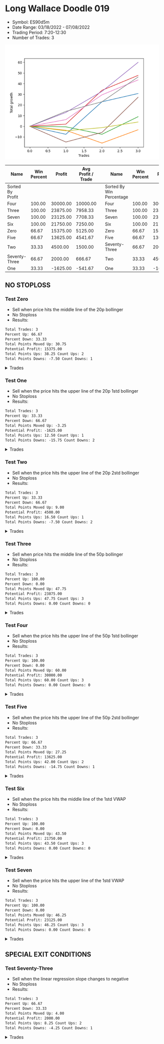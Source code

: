 # Long Wallace Doodle 019 
- Symbol: ES90d5m
- Date Range: 03/18/2022 - 07/08/2022
- Trading Period: 7:20-12:30
- Number of Trades: 3

![Plot](LongWallaceDoodle019ES90d5m.png)

| Name | Win Percent | Profit | Avg Profit / Trade |     | Name | Win Percent | Profit | Avg Profit / Trade |
| ---- | ----------- | ------ | ------------------ | --- | ---- | ----------- | ------ | ------------------ |
| Sorted By <br> Profit | | | | | Sorted By <br> Win Percentage ||||
| Four | 100.00 | 30000.00 | 10000.00 |     | Four | 100.00 | 30000.00 | 10000.00 |
| Three | 100.00 | 23875.00 | 7958.33 |     | Three | 100.00 | 23875.00 | 7958.33 |
| Seven | 100.00 | 23125.00 | 7708.33 |     | Seven | 100.00 | 23125.00 | 7708.33 |
| Six | 100.00 | 21750.00 | 7250.00 |     | Six | 100.00 | 21750.00 | 7250.00 |
| Zero | 66.67 | 15375.00 | 5125.00 |     | Zero | 66.67 | 15375.00 | 5125.00 |
| Five | 66.67 | 13625.00 | 4541.67 |     | Five | 66.67 | 13625.00 | 4541.67 |
| Two | 33.33 | 4500.00 | 1500.00 |     | Seventy-Three | 66.67 | 2000.00 | 666.67 |
| Seventy-Three | 66.67 | 2000.00 | 666.67 |     | Two | 33.33 | 4500.00 | 1500.00 |
| One | 33.33 | -1625.00 | -541.67 |     | One | 33.33 | -1625.00 | -541.67 |

## NO STOPLOSS

### Test Zero
* Sell when price hits the middle line of the 20p bollinger
* No Stoploss
* Results:
```
Total Trades: 3
Percent Up: 66.67
Percent Down: 33.33
Total Points Moved Up: 30.75
Potential Profit: 15375.00
Total Points Ups: 38.25 Count Ups: 2
Total Points Downs: -7.50 Count Downs: 1
```

<details><summary>Trades</summary>

<code>In: 2022-04-18 08:25:00		Out: 2022-04-18 09:55:05		Total Position Time: 90:05		Total Move Up: -7.50		Total to Date: -7.50</code> <br />
<code>In: 2022-05-12 09:00:00		Out: 2022-05-12 09:33:10		Total Position Time: 33:10		Total Move Up: 30.50		Total to Date: 23.00</code> <br />
<code>In: 2022-05-25 09:35:00		Out: 2022-05-25 10:29:20		Total Position Time: 54:20		Total Move Up: 7.75		Total to Date: 30.75</code> <br />


</details>

### Test One
* Sell when the price hits the upper line of the 20p 1std bollinger
* No Stoploss
* Results:
```
Total Trades: 3
Percent Up: 33.33
Percent Down: 66.67
Total Points Moved Up: -3.25
Potential Profit: -1625.00
Total Points Ups: 12.50 Count Ups: 1
Total Points Downs: -15.75 Count Downs: 2
```

<details><summary>Trades</summary>

<code>In: 2022-04-18 08:25:00		Out: 2022-04-18 10:08:10		Total Position Time: 103:10		Total Move Up: -3.75		Total to Date: -3.75</code> <br />
<code>In: 2022-05-12 09:00:00		Out: 2022-05-12 12:18:20		Total Position Time: 198:20		Total Move Up: -12.00		Total to Date: -15.75</code> <br />
<code>In: 2022-05-25 09:35:00		Out: 2022-05-25 10:36:50		Total Position Time: 61:50		Total Move Up: 12.50		Total to Date: -3.25</code> <br />


</details>

### Test Two
* Sell when the price hits the upper line of the 20p 2std bollinger
* No Stoploss
* Results:
```
Total Trades: 3
Percent Up: 33.33
Percent Down: 66.67
Total Points Moved Up: 9.00
Potential Profit: 4500.00
Total Points Ups: 16.50 Count Ups: 1
Total Points Downs: -7.50 Count Downs: 2
```

<details><summary>Trades</summary>

<code>In: 2022-04-18 08:25:00		Out: 2022-04-18 10:10:25		Total Position Time: 105:25		Total Move Up: -0.50		Total to Date: -0.50</code> <br />
<code>In: 2022-05-12 09:00:00		Out: 2022-05-12 12:19:20		Total Position Time: 199:20		Total Move Up: -7.00		Total to Date: -7.50</code> <br />
<code>In: 2022-05-25 09:35:00		Out: 2022-05-25 11:00:25		Total Position Time: 85:25		Total Move Up: 16.50		Total to Date: 9.00</code> <br />


</details>

### Test Three
* Sell when price hits the middle line of the 50p bollinger
* No Stoploss
* Results:
```
Total Trades: 3
Percent Up: 100.00
Percent Down: 0.00
Total Points Moved Up: 47.75
Potential Profit: 23875.00
Total Points Ups: 47.75 Count Ups: 3
Total Points Downs: 0.00 Count Downs: 0
```

<details><summary>Trades</summary>

<code>In: 2022-04-18 08:25:00		Out: 2022-04-18 10:31:35		Total Position Time: 126:35		Total Move Up: 2.00		Total to Date: 2.00</code> <br />
<code>In: 2022-05-12 09:00:00		Out: 2022-05-12 09:35:15		Total Position Time: 35:15		Total Move Up: 31.75		Total to Date: 33.75</code> <br />
<code>In: 2022-05-25 09:35:00		Out: 2022-05-25 10:37:05		Total Position Time: 62:05		Total Move Up: 14.00		Total to Date: 47.75</code> <br />


</details>

### Test Four
* Sell when the price hits the upper line of the 50p 1std bollinger
* No Stoploss
* Results:
```
Total Trades: 3
Percent Up: 100.00
Percent Down: 0.00
Total Points Moved Up: 60.00
Potential Profit: 30000.00
Total Points Ups: 60.00 Count Ups: 3
Total Points Downs: 0.00 Count Downs: 0
```

<details><summary>Trades</summary>

<code>In: 2022-04-18 08:25:00		Out: 2022-04-18 10:35:40		Total Position Time: 130:40		Total Move Up: 13.00		Total to Date: 13.00</code> <br />
<code>In: 2022-05-12 09:00:00		Out: 2022-05-12 12:43:05		Total Position Time: 223:05		Total Move Up: 19.75		Total to Date: 32.75</code> <br />
<code>In: 2022-05-25 09:35:00		Out: 2022-05-25 11:02:25		Total Position Time: 87:25		Total Move Up: 27.25		Total to Date: 60.00</code> <br />


</details>

### Test Five
* Sell when the price hits the upper line of the 50p 2std bollinger
* No Stoploss
* Results:
```
Total Trades: 3
Percent Up: 66.67
Percent Down: 33.33
Total Points Moved Up: 27.25
Potential Profit: 13625.00
Total Points Ups: 42.00 Count Ups: 2
Total Points Downs: -14.75 Count Downs: 1
```

<details><summary>Trades</summary>

<code>In: 2022-04-18 08:25:00		Out: 2022-04-18 12:50:00		Total Position Time: 265:00		Total Move Up: -14.75		Total to Date: -14.75</code> <br />
<code>In: 2022-05-12 09:00:00		Out: 2022-05-12 12:50:00		Total Position Time: 230:00		Total Move Up: 9.00		Total to Date: -5.75</code> <br />
<code>In: 2022-05-25 09:35:00		Out: 2022-05-25 11:27:25		Total Position Time: 112:25		Total Move Up: 33.00		Total to Date: 27.25</code> <br />


</details>

### Test Six
* Sell when the price hits the middle line of the 1std VWAP
* No Stoploss
* Results:
```
Total Trades: 3
Percent Up: 100.00
Percent Down: 0.00
Total Points Moved Up: 43.50
Potential Profit: 21750.00
Total Points Ups: 43.50 Count Ups: 3
Total Points Downs: 0.00 Count Downs: 0
```

<details><summary>Trades</summary>

<code>In: 2022-04-18 08:25:00		Out: 2022-04-18 10:32:10		Total Position Time: 127:10		Total Move Up: 6.25		Total to Date: 6.25</code> <br />
<code>In: 2022-05-12 09:00:00		Out: 2022-05-12 09:31:15		Total Position Time: 31:15		Total Move Up: 23.25		Total to Date: 29.50</code> <br />
<code>In: 2022-05-25 09:35:00		Out: 2022-05-25 10:37:05		Total Position Time: 62:05		Total Move Up: 14.00		Total to Date: 43.50</code> <br />


</details>

### Test Seven
* Sell when the price hits the upper line of the 1std VWAP
* No Stoploss
* Results:
```
Total Trades: 3
Percent Up: 100.00
Percent Down: 0.00
Total Points Moved Up: 46.25
Potential Profit: 23125.00
Total Points Ups: 46.25 Count Ups: 3
Total Points Downs: 0.00 Count Downs: 0
```

<details><summary>Trades</summary>

<code>In: 2022-04-18 08:25:00		Out: 2022-04-18 10:35:45		Total Position Time: 130:45		Total Move Up: 14.00		Total to Date: 14.00</code> <br />
<code>In: 2022-05-12 09:00:00		Out: 2022-05-12 12:50:00		Total Position Time: 230:00		Total Move Up: 9.00		Total to Date: 23.00</code> <br />
<code>In: 2022-05-25 09:35:00		Out: 2022-05-25 11:02:15		Total Position Time: 87:15		Total Move Up: 23.25		Total to Date: 46.25</code> <br />


</details>

## SPECIAL EXIT CONDITIONS 

### Test Seventy-Three
* Sell when the linear regression slope changes to negative
* No Stoploss
* Results:
```
Total Trades: 3
Percent Up: 66.67
Percent Down: 33.33
Total Points Moved Up: 4.00
Potential Profit: 2000.00
Total Points Ups: 8.25 Count Ups: 2
Total Points Downs: -4.25 Count Downs: 1
```

<details><summary>Trades</summary>

<code>In: 2022-04-18 08:25:00		Out: 2022-04-18 08:34:05		Total Position Time: 09:05		Total Move Up: -4.25		Total to Date: -4.25</code> <br />
<code>In: 2022-05-12 09:00:00		Out: 2022-05-12 09:14:05		Total Position Time: 14:05		Total Move Up: 3.00		Total to Date: -1.25</code> <br />
<code>In: 2022-05-25 09:35:00		Out: 2022-05-25 09:52:05		Total Position Time: 17:05		Total Move Up: 5.25		Total to Date: 4.00</code> <br />


</details>